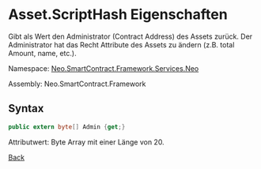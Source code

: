 # Asset.ScriptHash Eigenschaften

Gibt als Wert den Administrator (Contract Address) des Assets zurück. Der Administrator hat das Recht Attribute des Assets zu ändern (z.B. total Amount, name, etc.).

Namespace: [Neo.SmartContract.Framework.Services.Neo](../../neo.md)

Assembly: Neo.SmartContract.Framework

## Syntax

```c#
public extern byte[] Admin {get;}
```

Attributwert: Byte Array mit einer Länge von 20. 



[Back](../Asset.md)
